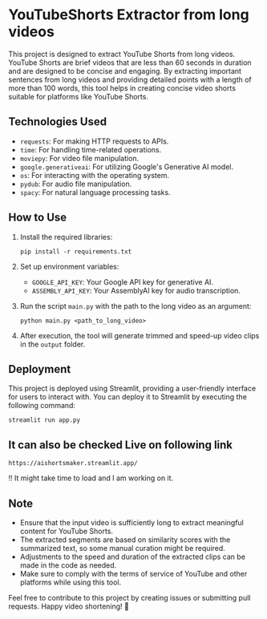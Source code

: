 # YouTubeShorts Extractor from long videos

This project is designed to extract YouTube Shorts from long videos. YouTube Shorts are brief videos that are less than 60 seconds in duration and are designed to be concise and engaging. By extracting important sentences from long videos and providing detailed points with a length of more than 100 words, this tool helps in creating concise video shorts suitable for platforms like YouTube Shorts.

## Technologies Used
- `requests`: For making HTTP requests to APIs.
- `time`: For handling time-related operations.
- `moviepy`: For video file manipulation.
- `google.generativeai`: For utilizing Google's Generative AI model.
- `os`: For interacting with the operating system.
- `pydub`: For audio file manipulation.
- `spacy`: For natural language processing tasks.

## How to Use
1. Install the required libraries:
    ```
    pip install -r requirements.txt
    ```

2. Set up environment variables:
    - `GOOGLE_API_KEY`: Your Google API key for generative AI.
    - `ASSEMBLY_API_KEY`: Your AssemblyAI key for audio transcription.

3. Run the script `main.py` with the path to the long video as an argument:
    ```
    python main.py <path_to_long_video>
    ```

4. After execution, the tool will generate trimmed and speed-up video clips in the `output` folder.

## Deployment
This project is deployed using Streamlit, providing a user-friendly interface for users to interact with. You can deploy it to Streamlit by executing the following command:
```
streamlit run app.py
```

## It can also be checked Live on following link 
```
https://aishortsmaker.streamlit.app/
```
!! It might take time to load and I am working on it.

## Note
- Ensure that the input video is sufficiently long to extract meaningful content for YouTube Shorts.
- The extracted segments are based on similarity scores with the summarized text, so some manual curation might be required.
- Adjustments to the speed and duration of the extracted clips can be made in the code as needed.
- Make sure to comply with the terms of service of YouTube and other platforms while using this tool.

Feel free to contribute to this project by creating issues or submitting pull requests. Happy video shortening! 🎥

